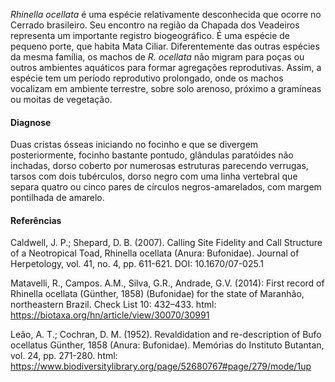 ﻿*Rhinella ocellata* é uma espécie relativamente desconhecida que ocorre no Cerrado brasileiro. Seu encontro na região da Chapada dos Veadeiros representa um importante registro biogeográfico. É uma espécie de pequeno porte, que habita Mata Ciliar. Diferentemente das outras espécies da mesma família, os machos de *R. ocellata* não migram para poças ou outros ambientes aquáticos para formar <glossario>agregações reprodutivas</glossario>. Assim, a espécie tem um período reprodutivo prolongado, onde os machos vocalizam em ambiente terrestre, sobre solo arenoso, próximo a gramíneas ou moitas de vegetação. 


#### Diagnose
Duas cristas ósseas iniciando no focinho e que se divergem posteriormente, focinho bastante pontudo, <glossario>glândulas paratóides</glossario> não inchadas, dorso coberto por numerosas estruturas parecendo verrugas, <glossario>tarsos</glossario> com dois <glossario>tubérculos</glossario>, dorso negro com uma linha vertebral que separa quatro ou cinco pares de círculos negros-amarelados, com margem pontilhada de amarelo.


#### Referências
Caldwell, J. P.; Shepard, D. B. (2007). Calling Site Fidelity and Call Structure of a Neotropical Toad, Rhinella ocellata (Anura: Bufonidae). Journal of Herpetology, vol. 41, no. 4, pp. 611-621. DOI: 10.1670/07-025.1


Matavelli, R., Campos. A.M., Silva, G.R., Andrade, G.V. (2014): First record of Rhinella ocellata (Günther, 1858) (Bufonidae) for the state of Maranhão, northeastern Brazil. Check List 10: 432–433. html: https://biotaxa.org/hn/article/view/30070/30991 


Leão, A. T.; Cochran, D. M. (1952). Revaldidation and re-description of Bufo ocellatus Günther, 1858 (Anura: Bufonidae). Memórias do Instituto Butantan, vol. 24, pp. 271-280. html: https://www.biodiversitylibrary.org/page/52680767#page/279/mode/1up